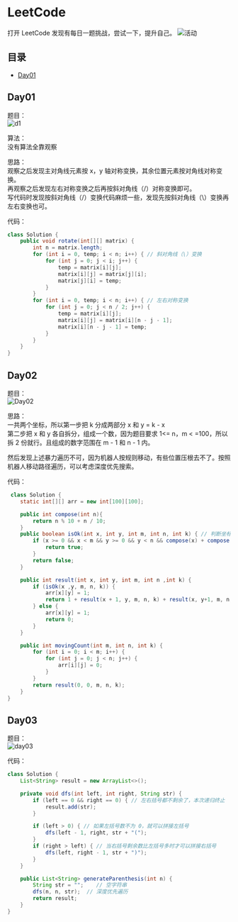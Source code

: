 # LeetCode

打开 LeetCode 发现有每日一题挑战，尝试一下，提升自己。
![活动](./img/p1.png)  

## 目录
- [Day01](#Day01)

## Day01

题目：  
![d1](./img/d1.jpg)  

算法：  
没有算法全靠观察  

思路：  
观察之后发现主对角线元素按 x，y 轴对称变换，其余位置元素按对角线对称变换。  
再观察之后发现左右对称变换之后再按斜对角线（/）对称变换即可。  
写代码时发现按斜对角线（/）变换代码麻烦一些，发现先按斜对角线（\）变换再左右变换也可。

代码：
```java
class Solution {
    public void rotate(int[][] matrix) {
        int n = matrix.length;
    	for (int i = 0, temp; i < n; i++) {	// 斜对角线（\）变换
    		for (int j = 0; j < i; j++) {
        		temp = matrix[i][j];
        		matrix[i][j] = matrix[j][i];
        		matrix[j][i] = temp;
    		}
    	}
        for (int i = 0, temp; i < n; i++) {	// 左右对称变换
        	for (int j = 0; j < n / 2; j++) {
        		temp = matrix[i][j];
        		matrix[i][j] = matrix[i][n - j - 1];
        		matrix[i][n - j - 1] = temp;
        	}
        }
    }
}
```

## Day02

题目：  
![Day02](./img/d2.jpg)  

思路：  
一共两个坐标，所以第一步把 k 分成两部分 x 和 y = k - x  
第二步把 x 和 y 各自拆分，组成一个数，因为题目要求 1<= n，m < =100，所以拆 2 份就行。且组成的数字范围在 m - 1 和 n - 1 内。  

然后发现上述暴力遍历不可，因为机器人按规则移动，有些位置压根去不了。按照机器人移动路径遍历，可以考虑深度优先搜索。

代码：  
```java
 class Solution {
    static int[][] arr = new int[100][100];

	public int compose(int n){
        return n % 10 + n / 10;
    }
    public boolean isOk(int x, int y, int m, int n, int k) { // 判断坐标是否合法
    	if (x >= 0 && x < m && y >= 0 && y < n && compose(x) + compose(y) <= k && arr[x][y] == 0) {
            return true;
    	}
        return false;
    }

	public int result(int x, int y, int m, int n ,int k) {
		if (isOk(x ,y, m, n, k)) {
            arr[x][y] = 1;
            return 1 + result(x + 1, y, m, n, k) + result(x, y+1, m, n, k);
        } else {
            arr[x][y] = 1;
            return 0;
        }
	}

    public int movingCount(int m, int n, int k) {
        for (int i = 0; i < m; i++) {
            for (int j = 0; j < n; j++) {
                arr[i][j] = 0;
            }
        }
        return result(0, 0, m, n, k);
    }
}
```

## Day03

题目：  
![day03](./img/d3.jpg)

代码：
```java
class Solution {
    List<String> result = new ArrayList<>();

    private void dfs(int left, int right, String str) {
        if (left == 0 && right == 0) { // 左右括号都不剩余了，本次递归终止
            result.add(str);
        }

        if (left > 0) { // 如果左括号数不为 0，就可以拼接左括号
            dfs(left - 1, right, str + "(");
        }
        if (right > left) { // 当右括号剩余数比左括号多时才可以拼接右括号
            dfs(left, right - 1, str + ")");
        }
    }

    public List<String> generateParenthesis(int n) {
        String str = "";    // 空字符串
        dfs(n, n, str);  // 深度优先遍历
        return result;
    }
}
```